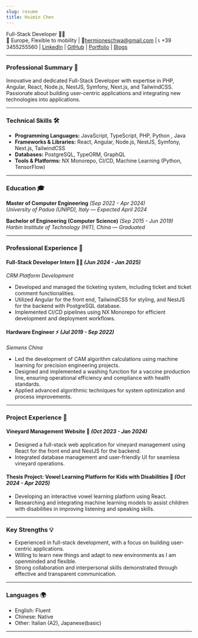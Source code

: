 ```yaml
---
slug: resume
title: Huimin Chen
---
```

  
Full-Stack Developer 👨‍💻  
📍 Europe, Flexible to mobility | 📧hermioneschwa@gmail.com | 📞 +39 3455255560 | [LinkedIn](https://www.linkedin.com/in/chenhuimin/) | [GitHub](https://github.com/schwa1997)  | [Portfolio](https://portfolio-website-lilac-nu-18.vercel.app/) | [Blogs](https://change-ten.vercel.app/)

---

### **Professional Summary** 💼  

Innovative and dedicated Full-Stack Developer with expertise in PHP, Angular, React, Node.js, NestJS, Symfony, Next.js, and TailwindCSS. Passionate about building user-centric applications and integrating new technologies into applications. 

---

### **Technical Skills** 🛠️  
- **Programming Languages:** JavaScript, TypeScript, PHP, Python , Java 
- **Frameworks & Libraries:** React, Angular, Node.js, NestJS, Symfony, Next.js, TailwindCSS  
- **Databases:** PostgreSQL, TypeORM, GraphQL  
- **Tools & Platforms:** NX Monorepo, CI/CD, Machine Learning (Python, TensorFlow)   

---

### **Education** 🎓  

**Master of Computer Engineering** *(Sep 2022 - Apr 2024)*  
*University of Padua (UNIPD), Italy* — *Expected April 2024*  

**Bachelor of Engineering (Computer Science)** *(Sep 2015 - Jun 2019)*  
*Harbin Institute of Technology (HIT), China* — *Graduated*  

---

### **Professional Experience** 💪  

#### **Full-Stack Developer Intern** 👨‍💻 *(Jun 2024 - Jan 2025)*  
*CRM Platform Development*  
- Developed and managed the ticketing system, including ticket and ticket comment functionalities.  
- Utilized Angular for the front end, TailwindCSS for styling, and NestJS for the backend with PostgreSQL database.  
- Implemented CI/CD pipelines using NX Monorepo for efficient development and deployment workflows.  

#### **Hardware Engineer** ⚡ *(Jul 2019 - Sep 2022)*  
*Siemens China*  
- Led the development of CAM algorithm calculations using machine learning for precision engineering projects.  
- Designed and implemented a washing function for a vaccine production line, ensuring operational efficiency and compliance with health standards.  
- Applied advanced algorithmic techniques for system optimization and process improvements.  

---

### **Project Experience** 🚀  

#### **Vineyard Management Website** 🍇 *(Oct 2023 - Jan 2024)*  
- Designed a full-stack web application for vineyard management using React for the front end and NestJS for the backend.  
- Integrated database management and user-friendly UI for seamless vineyard operations.  

#### **Thesis Project: Vowel Learning Platform for Kids with Disabilities** 🎯 *(Oct 2024 - Apr 2025)*  
- Developing an interactive vowel learning platform using React.  
- Researching and integrating machine learning models to assist children with disabilities in improving listening and speaking skills.  

---

### **Key Strengths** 💡  
- Experienced in full-stack development, with a focus on building user-centric applications.  
- Willing to learn new things and adapt to new environments as I am openminded and flexible.
- Strong collaboration and interpersonal skills demonstrated through effective and transparent communication.

---

### **Languages** 🌍  
- English: Fluent  
- Chinese: Native  
- Other: Italian (A2), Japanese(basic) 
--- 